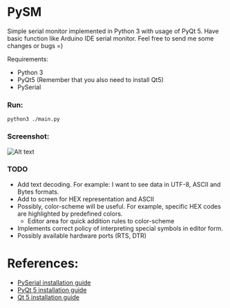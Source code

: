 # PySM

Simple serial monitor implemented in Python 3 with usage of PyQt 5. Have basic
function like Arduino IDE serial monitor. Feel free to send me some changes or
bugs =)

Requirements:
- Python 3
- PyQt5 (Remember that you also need to install Qt5)
- PySerial 

### Run:
```
python3 ./main.py
```

### Screenshot:

![Alt text](https://github.com/alberand/PySM/blob/master/stuff/screenshot.png?raw=true "PySM screenshot.")

### TODO
 - Add text decoding. For example: I want to see data in UTF-8, ASCII and Bytes
   formats.
 - Add to screen for HEX representation and ASCII
 - Possibly, color-scheme will be useful. For example, specific HEX codes are
   highlighted by predefined colors. 
    - Editor area for quick addition rules to color-scheme
 - Implements correct policy of interpreting special symbols in editor form.
 - Possibly available hardware ports (RTS, DTR)

References:
===============================================================================
- [PySerial installation guide](http://pyserial.readthedocs.io/en/latest/pyserial.html)
- [PyQt 5 installation guide](http://pyqt.sourceforge.net/Docs/PyQt5/installation.html)
- [Qt 5 installation guide](https://wiki.qt.io/Install_Qt_5_on_Ubuntu)

